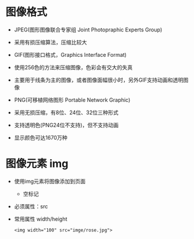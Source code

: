 # 图像格式

 - JPEG(图形图像联合专家组 Joint Photopraphic Experts Group)

  - 采用有损压缩算法，压缩比较大

 - GIF(图形接口格式，Graphics Interface Format)

  - 使用256色的方法来压缩图像，色彩会有交大的失真

  - 主要用于线条为主的图像，或者图像面幅很小时，另外GIF支持动画和透明图像

 - PNG(可移植网络图形 Portable Network Graphic)

  - 采用无损压缩，有8位、24位、32位三种形式

  - 支持透明色(PNG24位不支持)，但不支持动画

  - 显示颜色可达1670万种

# 图像元素 img

 - 使用img元素将图像添加到页面
    
   - 空标记

 - 必须属性：src

 - 常用属性 width/height

       <img width="100" src="imge/rose.jpg">

